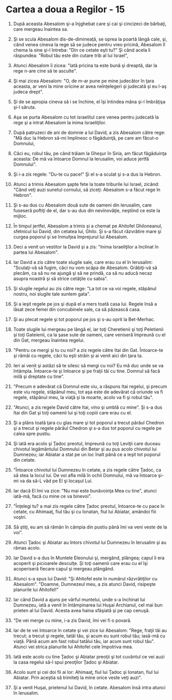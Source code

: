 # Cartea a doua a Regilor - 15

1. După aceasta Abesalom şi-a înjghebat care şi cai şi cincizeci de bărbaţi, care mergeau înaintea sa. 

2. Şi se scula Abesalom dis-de-dimineaţă, se oprea la poartă lângă cale, şi, când venea cineva la rege să se judece pentru vreo pricină, Abesalom îl chema la sine şi-l întreba: "Din ce cetate eşti tu?" Şi când acela îi răspundea: "Robul tău este din cutare trib al lui Israel", 

3. Atunci Abesalom îi zicea: "Iată pricina ta este bună şi dreaptă, dar la rege n-are cine să te asculte". 

4. Şi mai zicea Abesalom: "O, de m-ar pune pe mine judecător în ţara aceasta, ar veni la mine oricine ar avea neînţelegeri şi judecată şi eu l-aş judeca drept". 

5. Şi de se apropia cineva să i se închine, el îşi întindea mâna şi-l îmbrăţişa şi-l săruta. 

6. Aşa se purta Abesalom cu tot israelitul care venea pentru judecată la rege şi a intrat Abesalom la inima Israeliţilor. 

7. După patruzeci de ani de domnie a lui David, a zis Abesalom către rege: "Mă duc la Hebron să-mi împlinesc o făgăduinţă, pe care am făcut-o Domnului, 

8. Căci eu, robul tău, pe când trăiam la Gheşur în Siria, am făcut făgăduinţa aceasta: De mă va întoarce Domnul la Ierusalim, voi aduce jertfă Domnului". 

9. Şi i-a zis regele: "Du-te cu pace!" Şi el s-a sculat şi s-a dus la Hebron. 

10. Atunci a trimis Abesalom şapte fete la toate triburile lui Israel, zicând: "Când veţi auzi sunetul cornului, să ziceţi: Abesalom s-a făcut rege în Hebron". 

11. Şi s-au dus cu Abesalom două sute de oameni din Ierusalim, care fuseseră poftiţi de el, dar s-au dus din nevinovăţie, neştiind ce este la mijloc. 

12. În timpul jertfei, Abesalom a trimis şi a chemat pe Ahitofel Ghiloneanul, sfetnicul lui David, din cetatea lui, Ghilo. Şi s-a făcut răzvrătire mare şi curgea poporul şi se înmulţea împrejurul lui Abesalom. 

13. Deci a venit un vestitor la David şi a zis: "Inima Israeliţilor a înclinat în partea lui Abesalom". 

14. Iar David a zis către toate slugile sale, care erau cu el în Ierusalim: "Sculaţi-vă să fugim, căci nu vom scăpa de Abesalom. Grăbiţi-vă să plecăm, ca să nu ne ajungă şi să ne prindă, ca să nu aducă necaz asupra noastră şi să strice cetăţile cu sabia". 

15. Şi slugile regelui au zis către rege: "La tot ce va voi regele, stăpânul nostru, noi slugile tale suntem gata". 

16. Şi a ieşit regele pe jos şi după el a mers toată casa lui. Regele însă a lăsat zece femei din concubinele sale, ca să păzească casa. 

17. Şi au plecat regele şi tot poporul pe jos şi s-au oprit la Bet-Merhac. 

18. Toate slugile lui mergeau pe lângă el, iar toţi Cheretienii şi toţi Peletienii şi toţi Gateienii, ca la şase sute de oameni, care veniseră împreună cu el din Gat, mergeau înaintea regelui. 

19. "Pentru ce mergi şi tu cu noi? a zis regele către Itai din Gat. Întoarce-te şi rămâi cu regele, căci tu eşti străin şi ai venit aici din ţara ta. 

20. Ieri ai venit şi astăzi să te silesc să mergi cu noi? Eu mă duc unde se va întâmpla. Întoarce-te şi întoarce şi pe fraţii tăi cu tine. Domnul să facă milă şi dreptate cu tine". 

21. "Precum e adevărat că Domnul este viu, a răspuns Itai regelui, şi precum este viu regele, stăpânul meu, tot aşa este de adevărat că oriunde va fi regele, stăpânul meu, la viaţă şi la moarte, acolo va fi şi robul tău". 

22. "Atunci, a zis regele David către Itai, vino şi umblă cu mine". Şi s-a dus Itai din Gat şi toţi oamenii lui şi toţi copiii care erau cu el. 

23. Şi a plâns toată ţara cu glas mare şi tot poporul a trecut pârâul Chedron şi a trecut şi regele pârâul Chedron şi s-a dus tot poporul cu regele pe calea spre pustiu. 

24. Şi iată era acolo şi Ţadoc preotul, împreună cu toţi Leviţii care duceau chivotul legământului Domnului din Betar şi au pus acolo chivotul lui Dumnezeu; iar Abiatar a stat pe un loc înalt până ce a ieşit tot poporul din cetate. 

25. "Întoarce chivotul lui Dumnezeu în cetate, a zis regele către Ţadoc, ca să stea la locul lui. De voi afla milă în ochii Domnului, mă va întoarce şi-mi va da să-L văd pe El şi locaşul Lui. 

26. Iar dacă El îmi va zice: "Nu mai este bunăvoinţa Mea cu tine", atunci iată-mă, facă cu mine ce va binevoi". 

27. "Înţelegi tu? a mai zis regele către Ţadoc preotul, întoarce-te cu pace în cetate, cu Ahimaaţ, fiul tău şi cu Ionatan, fiul lui Abiatar, amândoi fiii voştri. 

28. Să ştiţi, eu am să rămân în câmpia din pustiu până îmi va veni veste de la voi". 

29. Atunci Ţadoc şi Abiatar au întors chivotul lui Dumnezeu în Ierusalim şi au rămas acolo. 

30. Iar David s-a dus în Muntele Eleonului şi, mergând, plângea; capul îi era acoperit şi picioarele desculţe. Şi toţi oamenii care erau cu el îşi acoperiseră fiecare capul şi mergeau plângând. 

31. Atunci s-a spus lui David: "Şi Ahitofel este în numărul răzvrătiţilor cu Abesalom". "Doamne, Dumnezeul meu, a zis atunci David, risipeşte planurile lui Ahitofel!" 

32. Iar când David a ajuns pe vârful muntelui, unde s-a închinat lui Dumnezeu, iată a venit în întâmpinarea lui Huşai Archianul, cel mai bun prieten al lui David. Acesta avea haina sfâşiată şi pe cap cenuşă. 

33. "De vei merge cu mine, i-a zis David, îmi vei fi o povară. 

34. Iar de te vei întoarce în cetate şi vei zice lui Abesalom: "Rege, fraţii tăi au trecut; a trecut şi regele, tatăl tău, şi acum eu sunt robul tău; iasă-mă cu viaţă. Până acum am fast robul tatălui tău, iar acum sunt robul tău". Atunci vei strica planurile lui Ahitofel cele împotriva mea. 

35. Iată este acolo cu tine Ţadoc şi Abiatar preoţii şi tot cuvântul ce vei auzi la casa regelui să-l spui preoţilor Ţadoc şi Abiatar. 

36. Acolo sunt şi cei doi fii ai lor: Ahimaaţ, fiul lui Ţadoc şi Ionatan, fiul lui Abiatar. Prin aceştia să trimiteţi la mine orice veste veţi auzi". 

37. Şi a venit Huşai, prietenul lui David, în cetate. Abesalom însă intra atunci în Ierusalim. 

